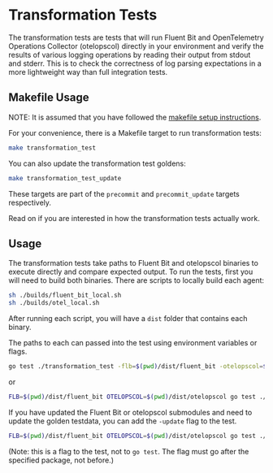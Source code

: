 # Transformation Tests

The transformation tests are tests that will run Fluent Bit and OpenTelemetry Operations Collector (otelopscol) directly in your environment and verify the results of various logging operations by reading their output from stdout and stderr. This is to check the correctness of log parsing expectations in a more lightweight way than full integration tests.

## Makefile Usage

NOTE: It is assumed that you have followed the [makefile setup instructions](./makefile.md#usage).

For your convenience, there is a Makefile target to run transformation tests:
```bash
make transformation_test
```
You can also update the transformation test goldens:
```bash
make transformation_test_update
```
These targets are part of the `precommit` and `precommit_update` targets respectively.

Read on if you are interested in how the transformation tests actually work.

## Usage

The transformation tests take paths to Fluent Bit and otelopscol binaries to execute directly and compare expected output. To run the tests, first you will need to build both binaries. There are scripts to locally build each agent:
```bash
sh ./builds/fluent_bit_local.sh
sh ./builds/otel_local.sh
```
After running each script, you will have a `dist` folder that contains each binary.

The paths to each can passed into the test using environment variables or flags.
```bash
go test ./transformation_test -flb=$(pwd)/dist/fluent_bit -otelopscol=$(pwd)/dist/otelopscol
```
or
```bash
FLB=$(pwd)/dist/fluent_bit OTELOPSCOL=$(pwd)/dist/otelopscol go test ./transformation_test
```

If you have updated the Fluent Bit or otelopscol submodules and need to update the golden testdata, you can add the `-update` flag to the test.
```bash
FLB=$(pwd)/dist/fluent_bit OTELOPSCOL=$(pwd)/dist/otelopscol go test ./transformation_test -update
```
(Note: this is a flag to the test, not to `go test`. The flag must go after the specified package, not before.)